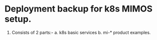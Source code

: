 # Deployment backup for k8s MIMOS setup.

1. Consists of 2 parts:-
  a. k8s basic services
  b. mi-* product examples.
